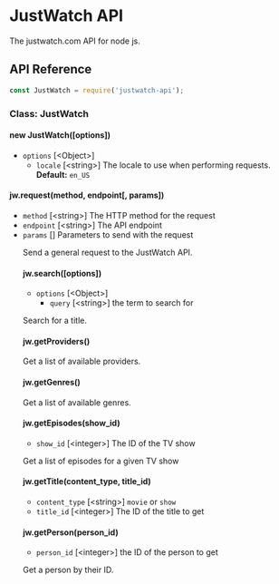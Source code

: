 # JustWatch API

The justwatch.com API for node js.

## API Reference

```javascript
const JustWatch = require('justwatch-api');
```

### Class: JustWatch

#### new JustWatch([options])

- `options` [\<Object>]
	- `locale` [\<string>] The locale to use when performing requests. **Default:** `en_US`

#### jw.request(method, endpoint[, params])

- `method` [\<string>] The HTTP method for the request
- `endpoint` [\<string>] The API endpoint
- `params` [<Object>] Parameters to send with the request

Send a general request to the JustWatch API.

#### jw.search([options])

- `options` [\<Object>]
	- `query` [\<string>] the term to search for

Search for a title.

#### jw.getProviders()

Get a list of available providers.

#### jw.getGenres()

Get a list of available genres.

#### jw.getEpisodes(show_id)

- `show_id` [\<integer>] The ID of the TV show

Get a list of episodes for a given TV show

#### jw.getTitle(content_type, title_id)

- `content_type` [\<string>] `movie` or `show`
- `title_id` [\<integer>] The ID of the title to get

#### jw.getPerson(person_id)

- `person_id` [\<integer>] the ID of the person to get

Get a person by their ID.
